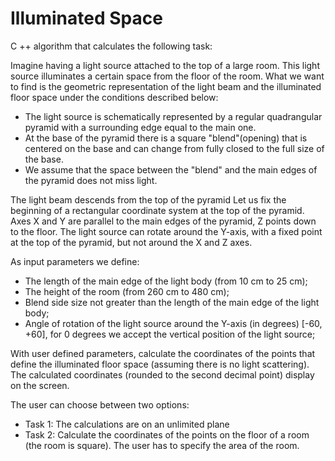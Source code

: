 # Illuminated Space
C ++ algorithm that calculates the following task:
  
  Imagine having a light source attached to the top of a large room. This light source illuminates a certain space from the floor of the room. 
  What we want to find is the geometric representation of the light beam and the illuminated floor space under the conditions described below:
   - The light source is schematically represented by a regular quadrangular pyramid with a surrounding edge equal to the main one.
   - At the base of the pyramid there is a square "blend"(opening) that is centered on the base and can change from fully closed to the full size of the base.
   - We assume that the space between the "blend" and the main edges of the pyramid does not miss light.

  The light beam descends from the top of the pyramid
  Let us fix the beginning of a rectangular coordinate system at the top of the pyramid. Axes X and Y are parallel to the main edges of the pyramid, 
  Z points down to the floor.  The light source can rotate around the Y-axis, with a fixed point at the top of the pyramid, 
  but not around the X and Z axes.

  As input parameters we define:
  - The length of the main edge of the light body (from 10 cm to 25 cm);
  - The height of the room (from 260 cm to 480 cm);
  - Blend side size not greater than the length of the main edge of the light body;
  - Angle of rotation of the light source around the Y-axis (in degrees) [-60, +60], for 0 degrees we accept the vertical position of the light source;

With user defined parameters, calculate the coordinates of the points that define the illuminated floor space (assuming there is no light scattering).
The calculated coordinates (rounded to the second decimal point) display on the screen.

The user can choose between two options:
- Task 1: The calculations are on an unlimited plane
- Task 2: Calculate the coordinates of the points on the floor of a room (the room is square). The user has to specify the area of the room.
